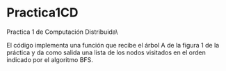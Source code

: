 # Practica1CD
Practica 1 de Computación Distribuida\

El código implementa una función que recibe el árbol A de la figura 1 de la práctica y da como salida una lista de los nodos visitados en el orden indicado 
por el algoritmo BFS.
